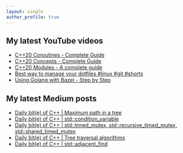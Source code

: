 ```yaml
---
layout: single
author_profile: true
---
```


## My latest YouTube videos

<!--START_SECTION:youtube-->
* [C++20 Coroutines - Complete Guide](https://www.youtube.com/watch?v=w-dmOHhBX9o)
* [C++20 Concepts  - Complete Guide](https://www.youtube.com/watch?v=1So7onMFxJM)
* [C++20 Modules - A complete guide](https://www.youtube.com/watch?v=WRCwciJ5MTE)
* [Best way to manage your dotfiles #linux #git #shorts](https://www.youtube.com/watch?v=LHrB4TcU1JM)
* [Using Golang with Bazel - Step by Step](https://www.youtube.com/watch?v=mXLrk0ipwz4)
<!--END_SECTION:youtube-->

## My latest Medium posts

<!--START_SECTION:medium-->
* [Daily bit(e) of C++ | Maximum path in a tree](https://medium.com/@simontoth/daily-bit-e-of-c-maximum-path-in-a-tree-9c224a543089?source=rss-1e1de1006a93------2)
* [Daily bit(e) of C++ | std::condition_variable](https://medium.com/@simontoth/daily-bit-e-of-c-std-condition-variable-e506b3eadbea?source=rss-1e1de1006a93------2)
* [Daily bit(e) of C++ | std::timed_mutex, std::recursive_timed_mutex, std::shared_timed_mutex](https://medium.com/@simontoth/daily-bit-e-of-c-std-timed-mutex-std-recursive-timed-mutex-std-shared-timed-mutex-26a6f402fb48?source=rss-1e1de1006a93------2)
* [Daily bit(e) of C++ | Tree traversal algorithms](https://itnext.io/daily-bit-e-of-c-tree-traversal-algorithms-44e0d16bce08?source=rss-1e1de1006a93------2)
* [Daily bit(e) of C++ | std::adjacent_find](https://medium.com/@simontoth/daily-bit-e-of-c-std-adjacent-find-dad92bf63713?source=rss-1e1de1006a93------2)
<!--END_SECTION:medium-->